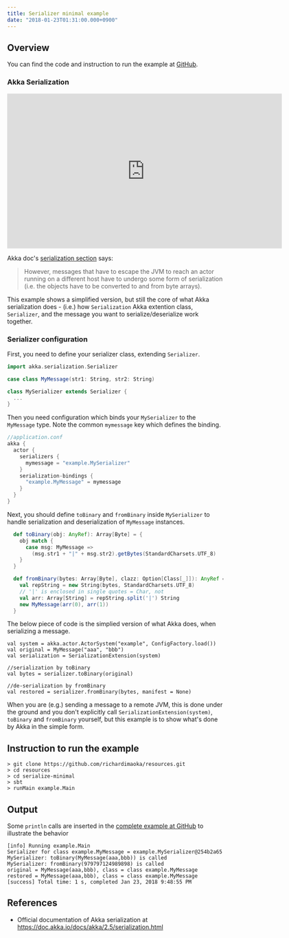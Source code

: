 ```yaml
---
title: Serializer minimal example
date: "2018-01-23T01:31:00.000+0900"
---
```


## Overview

You can find the code and instruction to run the example at [GitHub](https://github.com/richardimaoka/resources/tree/master/serialize-minimal).

### Akka Serialization

<p align="center">
  <iframe width="640" height="360"" src="https://www.youtube.com/embed/paclLCSv6NA" frameborder="0" allow="autoplay; encrypted-media" allowfullscreen></iframe>
</p>

Akka doc's [serialization section](https://doc.akka.io/docs/akka/2.5/serialization.html) says:

> However, messages that have to escape the JVM to reach an actor running on a different host have to undergo some form of serialization (i.e. the objects have to be converted to and from byte arrays).

This example shows a simplified version, but still the core of what Akka serialization does - 
(i.e.) how `Serialization` Akka extention class, `Serializer`,
and the message you want to serialize/deserialize work together.

### Serializer configuration

First, you need to define your serializer class, extending `Serializer`.

```scala
import akka.serialization.Serializer

case class MyMessage(str1: String, str2: String)

class MySerializer extends Serializer {
  ...
}
```

Then you need configuration which binds your `MySerializer` to the `MyMessage` type.
Note the common `mymessage` key which defines the binding.

```scala
//application.conf
akka {
  actor {
    serializers {
      mymessage = "example.MySerializer"
    }                                     
    serialization-bindings {              
      "example.MyMessage" = mymessage     
    }
  }
}
```

Next, you should define `toBinary` and `fromBinary` inside `MySerializer` to handle
serialization and deserialization of `MyMessage` instances.

```scala
  def toBinary(obj: AnyRef): Array[Byte] = {
    obj match {
      case msg: MyMessage => 
        (msg.str1 + "|" + msg.str2).getBytes(StandardCharsets.UTF_8)
    }
  }
```

```scala
  def fromBinary(bytes: Array[Byte], clazz: Option[Class[_]]): AnyRef = {
    val repString = new String(bytes, StandardCharsets.UTF_8)
    // '|' is enclosed in single quotes = Char, not 
    val arr: Array[String] = repString.split('|') String
    new MyMessage(arr(0), arr(1))
  }
```

The below piece of code is the simplied version of what Akka does, when serializing a message.

```
val system = akka.actor.ActorSystem("example", ConfigFactory.load())
val original = MyMessage("aaa", "bbb")
val serialization = SerializationExtension(system)

//serialization by toBinary
val bytes = serializer.toBinary(original)

//de-serialization by fromBinary
val restored = serializer.fromBinary(bytes, manifest = None)
```

When you are (e.g.) sending a message to a remote JVM, this is done under the ground
and you don't explicitly call `SerializationExtension(system)`, `toBinary` and `fromBinary` yourself, but this example is to show what's done by Akka in the simple form.


## Instruction to run the example
```
> git clone https://github.com/richardimaoka/resources.git
> cd resources
> cd serialize-minimal
> sbt
> runMain example.Main
```

## Output 

Some `println` calls are inserted in the [complete example at GitHub](https://github.com/richardimaoka/resources/tree/master/serialize-minimal) to illustrate the behavior

```
[info] Running example.Main
Serializer for class example.MyMessage = example.MySerializer@254b2a65
MySerializer: toBinary(MyMessage(aaa,bbb)) is called
MySerializer: fromBinary(979797124989898) is called
original = MyMessage(aaa,bbb), class = class example.MyMessage
restored = MyMessage(aaa,bbb), class = class example.MyMessage
[success] Total time: 1 s, completed Jan 23, 2018 9:48:55 PM
```

## References 

- Official documentation of Akka serialization at https://doc.akka.io/docs/akka/2.5/serialization.html
